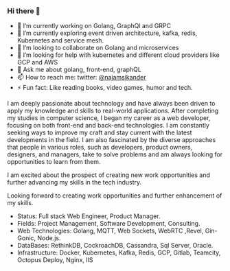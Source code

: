 ### Hi there 👋

<!--
**najamsk/najamsk** is a ✨ _special_ ✨ repository because its `README.md` (this file) appears on your GitHub profile.

Here are some ideas to get you started:

- 🔭 I’m currently working on ...
- 🌱 I’m currently learning ...
- 👯 I’m looking to collaborate on ...
- 🤔 I’m looking for help with ...
- 💬 Ask me about ...
- 📫 How to reach me: ...
- 😄 Pronouns: ...
- ⚡ Fun fact: ...
-->

- 🔭 I’m currently working on Golang, GraphQl and GRPC
- 🌱 I’m currently exploring event driven architecture, kafka, redis, Kubernetes and service mesh.
- 👯 I’m looking to collaborate on Golang and microservices
- 🤔 I’m looking for help with kubernetes and different cloud providers like GCP and AWS
- 💬 Ask me about golang, front-end, graphQL
- 📫 How to reach me: twitter: [@najamsikander](https://twitter.com/najamsikander)
- ⚡ Fun fact: Like reading books, video games, humor and tech.

I am deeply passionate about technology and have always been driven to apply my knowledge and skills to real-world applications. After completing my studies in computer science, I began my career as a web developer, focusing on both front-end and back-end technologies. I am constantly seeking ways to improve my craft and stay current with the latest developments in the field. I am also fascinated by the diverse approaches that people in various roles, such as developers, product owners, designers, and managers, take to solve problems and am always looking for opportunities to learn from them.

I am excited about the prospect of creating new work opportunities and further advancing my skills in the tech industry.

Looking forward to creating work opportunities and further enhancement of my skills.

- Status: Full stack Web Engineer, Product Manager.
- Fields: Project Management, Software Development, Consulting.
- Web Technologies: Golang, MQTT, Web Sockets, WebRTC ,Revel, Gin-Gonic, Node.js.
- DataBases: RethinkDB, CockroachDB, Cassandra, Sql Server, Oracle. 
- Infrastructure: Docker, Kubernetes, Kafka, Redis, GCP, Gitlab, Teamcity, Octopus Deploy, Nginx, IIS


